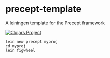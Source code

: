 # precept-template
A leiningen template for the Precept framework

[![Clojars Project](https://img.shields.io/clojars/v/precept/lein-template.svg)](https://clojars.org/precept/lein-template)


```
lein new precept myproj
cd myproj
lein figwheel
```
 
